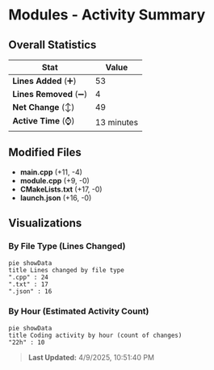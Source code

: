 # Modules - Activity Summary 

## Overall Statistics

| Stat                   | Value                                                             |
| ---------------------- | ----------------------------------------------------------------- |
| **Lines Added** (➕)   | 53                                          |
| **Lines Removed** (➖) | 4                                        |
| **Net Change** (↕)    | 49                |
| **Active Time** (⌚)   | 13 minutes |


## Modified Files
- **main.cpp** (+11, -4)
- **module.cpp** (+9, -0)
- **CMakeLists.txt** (+17, -0)
- **launch.json** (+16, -0)

## Visualizations

### By File Type (Lines Changed)

```mermaid
pie showData
title Lines changed by file type
".cpp" : 24
".txt" : 17
".json" : 16
```

### By Hour (Estimated Activity Count)

```mermaid
pie showData
title Coding activity by hour (count of changes)
"22h" : 10
```


> **Last Updated:** 4/9/2025, 10:51:40 PM